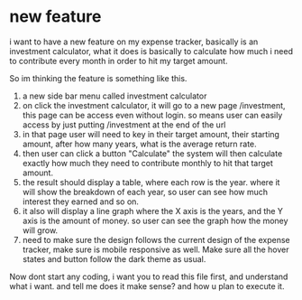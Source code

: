# new feature
i want to have a new feature on my expense tracker, basically is an investment calculator, what it does is basically to calculate how much i need to contribute every month in order to hit my target amount. 

So im thinking the feature is something like this. 
1. a new side bar menu called investment calculator
2. on click the investment calculator, it will go to a new page /investment, this page can be access even without login. so means user can easily access by just putting /investment at the end of the url
3. in that page user will need to key in their target amount, their starting amount, after how many years, what is the average return rate. 
4. then user can click a button "Calculate" the system will then calculate exactly how much they need to contribute monthly to hit that target amount. 
5. the result should display a table, where each row is the year. where it will show the breakdown of each year, so user can see how much interest they earned and so on. 
6. it also will display a line graph where the X axis is the years, and the Y axis is the amount of money. so user can see the graph how the money will grow. 
7. need to make sure the design follows the current design of the expense tracker, make sure is mobile responsive as well. Make sure all the hover states and button follow the dark theme as usual.


Now dont start any coding, i want you to read this file first, and understand what i want. and tell me does it make sense? and how u plan to execute it. 